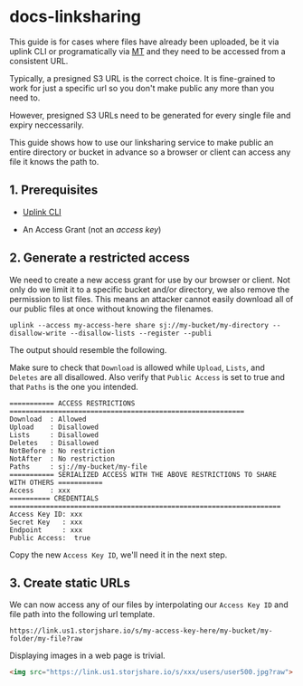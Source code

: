 # docs-linksharing

This guide is for cases where files have already been uploaded, be it via uplink CLI or programatically via [MT](https://github.com/storjrd/mt-usage) and they need to be accessed from a consistent URL.

Typically, a presigned S3 URL is the correct choice. It is fine-grained to work for just a specific url so you don't make public any more than you need to.

However, presigned S3 URLs need to be generated for every single file and expiry neccessarily.

This guide shows how to use our linksharing service to make public an entire directory or bucket in advance so a browser or client can access any file it knows the path to.

## 1. Prerequisites

* [Uplink CLI](https://docs.storj.io/getting-started/quickstart-uplink-cli/uploading-your-first-object/set-up-uplink-cli)

* An Access Grant (not an *access key*)

## 2. Generate a restricted access

We need to create a new access grant for use by our browser or client. Not only do we limit it to a specific bucket and/or directory, we also remove the permission to list files. This means an attacker cannot easily download all of our public files at once without knowing the filenames.

```
uplink --access my-access-here share sj://my-bucket/my-directory --disallow-write --disallow-lists --register --publi
```

The output should resemble the following.

Make sure to check that `Download` is allowed while `Upload`, `Lists`, and `Deletes` are all disallowed. Also verify that `Public Access` is set to true and that `Paths` is the one you intended.

```
=========== ACCESS RESTRICTIONS ==========================================================
Download  : Allowed
Upload    : Disallowed
Lists     : Disallowed
Deletes   : Disallowed
NotBefore : No restriction
NotAfter  : No restriction
Paths     : sj://my-bucket/my-file
=========== SERIALIZED ACCESS WITH THE ABOVE RESTRICTIONS TO SHARE WITH OTHERS ===========
Access    : xxx
========== CREDENTIALS ===================================================================
Access Key ID: xxx
Secret Key   : xxx
Endpoint     : xxx
Public Access:  true
```

Copy the new `Access Key ID`, we'll need it in the next step.

## 3. Create static URLs

We can now access any of our files by interpolating our `Access Key ID` and file path into the following url template.

```
https://link.us1.storjshare.io/s/my-access-key-here/my-bucket/my-folder/my-file?raw
```

Displaying images in a web page is trivial.

``` html
<img src="https://link.us1.storjshare.io/s/xxx/users/user500.jpg?raw">
```
